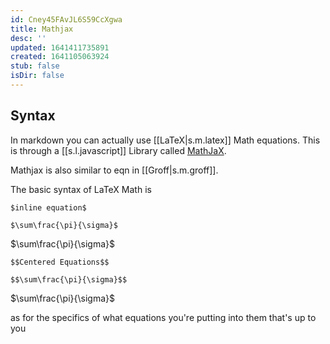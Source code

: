 ```yaml
---
id: Cney45FAvJL6S59CcXgwa
title: Mathjax
desc: ''
updated: 1641411735891
created: 1641105063924
stub: false
isDir: false
---
```


## Syntax

In markdown you can actually use [[LaTeX|s.m.latex]] Math equations. This is through a [[s.l.javascript]] Library called [MathJaX](https://www.mathjax.org/). 

Mathjax is also similar to eqn in [[Groff|s.m.groff]].

The basic syntax of LaTeX Math is 

`$inline equation$`

`$\sum\frac{\pi}{\sigma}$`

$\sum\frac{\pi}{\sigma}$

`$$Centered Equations$$`

`$$\sum\frac{\pi}{\sigma}$$`

$\sum\frac{\pi}{\sigma}$

as for the specifics of what equations you're putting into them that's up to you

